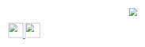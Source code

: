<p align="center">
  <img src="https://capsule-render.vercel.app/api?text=Hey%20there!&animation=fadeIn&type=rect&color=gradient&height=100"/>
</p>

<p>
  <a href="https://www.instagram.com/maarten1055/">
  <img height="30" src="https://img.shields.io/badge/Instagram-%23E4405F.svg?style=for-the-badge&logo=Instagram&logoColor=white"/>
</a>
  <a href="https://www.linkedin.com/in/maarten-geelen1055/">
  <img height="30" src="https://img.shields.io/badge/linkedin-%230077B5.svg?style=for-the-badge&logo=linkedin&logoColor=white"/>
</a>
</p>
